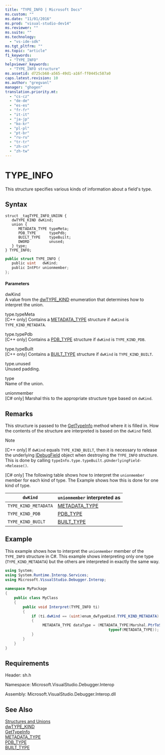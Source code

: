 ```yaml
---
title: "TYPE_INFO | Microsoft Docs"
ms.custom: ""
ms.date: "11/01/2016"
ms.prod: "visual-studio-dev14"
ms.reviewer: ""
ms.suite: ""
ms.technology: 
  - "vs-ide-sdk"
ms.tgt_pltfrm: ""
ms.topic: "article"
f1_keywords: 
  - "TYPE_INFO"
helpviewer_keywords: 
  - "TYPE_INFO structure"
ms.assetid: d725cb68-a565-49d1-a16f-ff0445c587a0
caps.latest.revision: 10
ms.author: "gregvanl"
manager: "ghogen"
translation.priority.mt: 
  - "cs-cz"
  - "de-de"
  - "es-es"
  - "fr-fr"
  - "it-it"
  - "ja-jp"
  - "ko-kr"
  - "pl-pl"
  - "pt-br"
  - "ru-ru"
  - "tr-tr"
  - "zh-cn"
  - "zh-tw"
---
```

# TYPE_INFO
This structure specifies various kinds of information about a field's type.  
  
## Syntax  
  
```cpp#  
struct _tagTYPE_INFO_UNION {  
   dwTYPE_KIND dwKind;  
   union {  
      METADATA_TYPE typeMeta;  
      PDB_TYPE      typePdb;  
      BUILT_TYPE    typeBuilt;  
      DWORD         unused;  
   } type;  
} TYPE_INFO;  
```  
  
```c#  
public struct TYPE_INFO {  
   public uint   dwKind;  
   public IntPtr unionmember;  
};  
```  
  
#### Parameters  
 dwKind  
 A value from the [dwTYPE_KIND](../../../extensibility/debugger/reference/dwtype-kind.md) enumeration that determines how to interpret the union.  
  
 type.typeMeta  
 [C++ only] Contains a [METADATA_TYPE](../../../extensibility/debugger/reference/metadata-type.md) structure if `dwKind` is `TYPE_KIND_METADATA`.  
  
 type.typePdb  
 [C++ only] Contains a [PDB_TYPE](../../../extensibility/debugger/reference/pdb-type.md) structure if `dwKind` is `TYPE_KIND_PDB`.  
  
 type.typeBuilt  
 [C++ only] Contains a [BUILT_TYPE](../../../extensibility/debugger/reference/built-type.md) structure if `dwKind` is `TYPE_KIND_BUILT`.  
  
 type.unused  
 Unused padding.  
  
 type  
 Name of the union.  
  
 unionmember  
 [C# only] Marshal this to the appropriate structure type based on `dwKind`.  
  
## Remarks  
 This structure is passed to the [GetTypeInfo](../../../extensibility/debugger/reference/idebugfield-gettypeinfo.md) method where it is filled in. How the contents of the structure are interpreted is based on the `dwKind` field.  
  
> [!NOTE]
>  [C++ only] If `dwKind` equals `TYPE_KIND_BUILT`, then it is necessary to release the underlying [IDebugField](../../../extensibility/debugger/reference/idebugfield.md) object when destroying the `TYPE_INFO` structure. This is done by calling `typeInfo.type.typeBuilt.pUnderlyingField->Release()`.  
  
 [C# only] The following table shows how to interpret the `unionmember` member for each kind of type. The Example shows how this is done for one kind of type.  
  
|`dwKind`|`unionmember` interpreted as|  
|--------------|----------------------------------|  
|`TYPE_KIND_METADATA`|[METADATA_TYPE](../../../extensibility/debugger/reference/metadata-type.md)|  
|`TYPE_KIND_PDB`|[PDB_TYPE](../../../extensibility/debugger/reference/pdb-type.md)|  
|`TYPE_KIND_BUILT`|[BUILT_TYPE](../../../extensibility/debugger/reference/built-type.md)|  
  
## Example  
 This example shows how to interpret the `unionmember` member of the `TYPE_INFO` structure in C#. This example shows interpreting only one type (`TYPE_KIND_METADATA`) but the others are interpreted in exactly the same way.  
  
```c#  
using System;  
using System.Runtime.Interop.Services;  
using Microsoft.VisualStudio.Debugger.Interop;  
  
namespace MyPackage  
{  
    public class MyClass  
    {  
        public void Interpret(TYPE_INFO ti)  
        {  
            if (ti.dwKind == (uint)enum_dwTypeKind.TYPE_KIND_METADATA)  
            {  
                 METADATA_TYPE dataType = (METADATA_TYPE)Marshal.PtrToStructure(ti.unionmember,  
                                               typeof(METADATA_TYPE));  
            }  
        }  
    }  
}  
```  
  
## Requirements  
 Header: sh.h  
  
 Namespace: Microsoft.VisualStudio.Debugger.Interop  
  
 Assembly: Microsoft.VisualStudio.Debugger.Interop.dll  
  
## See Also  
 [Structures and Unions](../../../extensibility/debugger/reference/structures-and-unions.md)   
 [dwTYPE_KIND](../../../extensibility/debugger/reference/dwtype-kind.md)   
 [GetTypeInfo](../../../extensibility/debugger/reference/idebugfield-gettypeinfo.md)   
 [METADATA_TYPE](../../../extensibility/debugger/reference/metadata-type.md)   
 [PDB_TYPE](../../../extensibility/debugger/reference/pdb-type.md)   
 [BUILT_TYPE](../../../extensibility/debugger/reference/built-type.md)